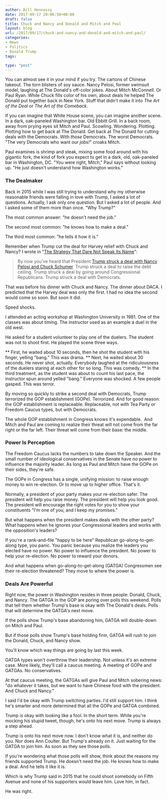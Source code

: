 ```yaml
---
author: Bill Hennessy
date: 2017-09-17 20:06:58+00:00
draft: false
title: Chuck and Nancy and Donald and Mitch and Paul
layout: blog
url: /2017/09/17/chuck-and-nancy-and-donald-and-mitch-and-paul/
categories:
- News
- Politics
- Donald Trump
tags:

type: "post"
---
```


You can almost see it in your mind if you try. The cartons of Chinese takeout. The torn blisters of soy sauce. Nancy Pelosi, former swimsuit model, laughing at The Donald's off-color jokes. About Mitch McConnell. Or Paul Ryan. While Chuck fills color of his own, about deals he helped The Donald put together back in New York. Stuff that didn't make it into _The Art of the Deal_ or _The Art of the Comeback_.

If you can imagine that White House scene, you can imagine another scene. In a dark, oak-paneled Washington bar. Old Ebbitt Grill. In a back room, away from prying eyes sit Mitch and Paul. Scowling. Wondering. Plotting. Plotting how to get back at The Donald. Get back at The Donald for cutting deals with the Democrats. With _those_ Democrats. The worst Democrats. "The very Democrats who want _our jobs!_" croaks Mitch.

Paul examines is shrimp and steak, mixing some food around with his gigantic fork, the kind of fork you expect to get in a dark, old, oak-paneled bar in Washington, DC. "You were right, Mitch," Paul says without looking up. "He just doesn't understand how Washington works."



### The Dealmaker



Back in 2015 while I was still trying to understand why my otherwise reasonable friends were falling in love with Trump, I asked a lot of questions. Actually, I ask only one question. But I asked a lot of people. And I asked some of them more than once. "Why Trump?"

The most common answer: "he doesn't need the job."

The second most common: "he knows how to make a deal."

The third most common: "he tells it how it is."

Remember when Trump cut the deal for Harvey relief with Chuck and Nancy? I wrote in "[The Strategy That Dare Not Speak Its Name](https://hennessysview.com/2017/09/06/the-strategy-that-dare-not-speak-its-name/)":



> By now you’ve heard that President [Trump struck a deal with Nancy Pelosi and Chuck Schumer](https://www.thegatewaypundit.com/2017/09/trump-goes-around-nothing-republican-leaders-strikes-deal-pelosi-schumer/). Trump struck a deal to raise the debt ceiling. Trump struck a deal by going around Congressional Republicans. Trump struck a deal with Democrats.



That was before his dinner with Chuck and Nancy. The dinner about DACA. I predicted that the Harvey deal was only the first. I had no idea the second would come so soon. But soon it did.

Speed shocks.

I attended an acting workshop at Washington University in 1981. One of the classes was about timing. The instructor used as an example a duel in the old west.

He asked for a student volunteer to play one of the duelers. The student was not to shoot first. He played the scene three ways.




** First, he waited about 10 seconds, then he shot the student with his finger, yelling "bang." This was drama.
** Next, he waited about 30 seconds. He never shot, actually. Everybody laughed at the ridiculousness of the duelers staring at each other for so long. This was comedy.
** In the third treatment, as the student was about to count his last pace, the instructor spun around yelled "bang." Everyone was shocked. A few people gasped. This was terror.


By moving so quickly to strike a second deal with Democrats, Trump terrorized the GOP establishment (GOPe). Terrorized. And for good reason: the GOP establishment is replaceable. Replaceable, not with Tea Party or Freedom Caucus types, but with Democrats.

The whole GOP establishment in Congress knows it's expendable.  And Mitch and Paul are coming to realize their threat will not come from the far right or the far left. Their threat will come from their base: the middle.



### Power Is Perception



The Freedom Caucus lacks the numbers to take down the Speaker. And the small number of ideological conservatives in the Senate have no power to influence the majority leader. As long as Paul and Mitch have the GOPe on their sides, they're safe.

The GOPe in Congress has a single, unifying mission: to raise enough money to win re-election. Or to move up to higher office. That's it.

Normally, a president of your party makes your re-election safer. The president will help you raise money. The president will help you look good. The president will encourage the right votes for you to show your constituents "I'm one of you, and I keep my promises."

But what happens when the president makes deals with the other party? What happens when he ignores your Congressional leaders and works with the opposition's leaders?

If you're a rank-and-file "happy to be here" Republican go-along-to-get-along type, you panic. You panic because you realize the leaders you elected have no power. No power to influence the president. No power to help your re-election. No power to reward your donors.

And what happens when go-along-to-get-along (GATGA) Congressmen see their re-election threatened? They move to where the power is.



### Deals Are Powerful



Right now, the power in Washington resides in three people: Donald, Chuck, and Nancy. The GATGA in the GOP are poring over polls this weekend. Polls that tell them whether Trump's base is okay with The Donald's deals. Polls that will determine the GATGA's next move.

If the polls show Trump's base abandoning him, GATGA will double-down on Mitch and Paul.

But if those polls show Trump's base holding firm, GATGA will rush to join the Donald, Chuck, and Nancy show.

You'll know which way things are going by last this week.

GATGA types won't overthrow their leadership. Not unless it's an extreme case. More likely, they'll call a caucus meeting. A meeting of GOPe and GATGAs. No conservatives.

At that caucus meeting, the GATGAs will give Paul and Mitch sobering news: "do whatever it takes, but we want to have Chinese food with the president. And Chuck and Nancy."

I said I'd be okay with Trump switching parties. I'd still support him. I think he's smarter and more determined that all the GOPe and GATGA combined.

Trump is okay with looking like a fool. In the short term. While you're mocking his stupid tweet, though, he's onto his next move. Trump is always a step ahead.

Trump is onto his next move now. I don't know what it is, and neither do you. Nor does Ann Coulter. But Trump's already on it. Just waiting for the GATGA to join him. As soon as they see those polls.

If you're wondering what those polls will show, think about the reasons my friends supported Trump. He doesn't need the job. He knows how to make a deal. And he tells it like it is.

Which is why Trump said in 2015 that he could shoot somebody on Fifth Avenue and none of his supporters would leave him. Love him, in fact.

He was right.
